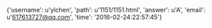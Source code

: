 {'username': u'ylchen', 'path': u'1151/1151.html', 'answer': u'A', 'email': u'617613727@qq.com', 'time': '2016-02-24:22:57:45'}